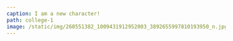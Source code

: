 ```yaml
---
caption: I am a new character!
path: college-1
image: /static/img/260551382_1009431912952003_3892655997810193950_n.jpg
---
```

